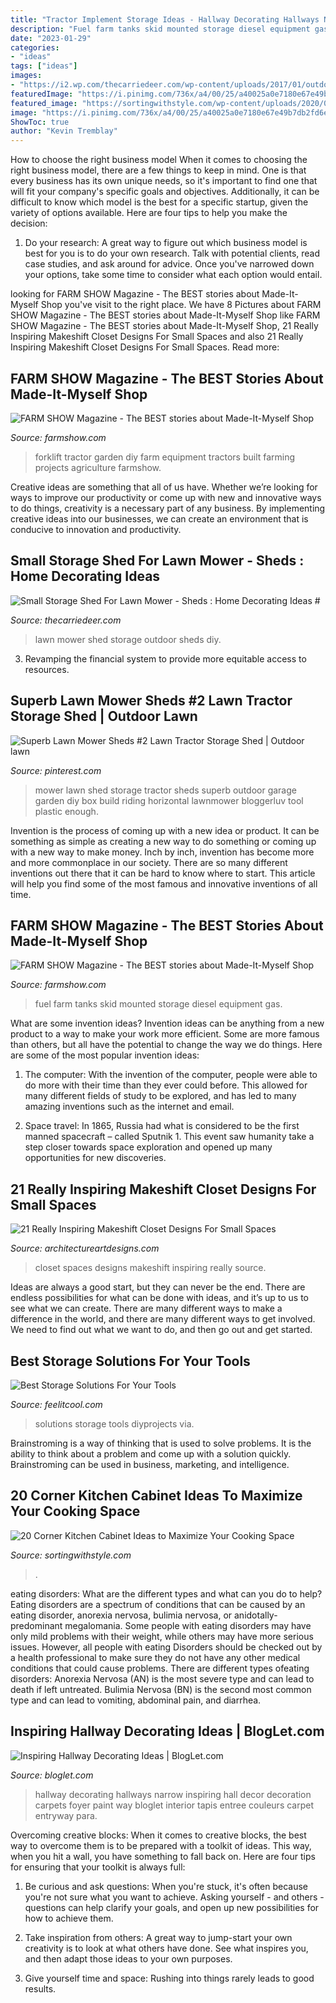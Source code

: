 ```yaml
---
title: "Tractor Implement Storage Ideas - Hallway Decorating Hallways Narrow Inspiring Hall Decor Decoration Carpets Foyer Paint Way Bloglet Interior Tapis Entree Couleurs Carpet Entryway Para"
description: "Fuel farm tanks skid mounted storage diesel equipment gas"
date: "2023-01-29"
categories:
- "ideas"
tags: ["ideas"]
images:
- "https://i2.wp.com/thecarriedeer.com/wp-content/uploads/2017/01/outdoor-shed-for-lawn-mower.jpg"
featuredImage: "https://i.pinimg.com/736x/a4/00/25/a40025a0e7180e67e49b7db2fd6e01ea--riding-lawnmower-storage-lawn-mower-storage.jpg"
featured_image: "https://sortingwithstyle.com/wp-content/uploads/2020/05/c8244ca99db312f10f8db692a21c8d86.jpg"
image: "https://i.pinimg.com/736x/a4/00/25/a40025a0e7180e67e49b7db2fd6e01ea--riding-lawnmower-storage-lawn-mower-storage.jpg"
ShowToc: true
author: "Kevin Tremblay"
---
```



How to choose the right business model
When it comes to choosing the right business model, there are a few things to keep in mind. One is that every business has its own unique needs, so it's important to find one that will fit your company's specific goals and objectives. Additionally, it can be difficult to know which model is the best for a specific startup, given the variety of options available. Here are four tips to help you make the decision: 
1) Do your research: A great way to figure out which business model is best for you is to do your own research. Talk with potential clients, read case studies, and ask around for advice. Once you've narrowed down your options, take some time to consider what each option would entail.

	

		
looking for FARM SHOW Magazine - The BEST stories about Made-It-Myself Shop you've visit to the right place. We have 8 Pictures about FARM SHOW Magazine - The BEST stories about Made-It-Myself Shop like FARM SHOW Magazine - The BEST stories about Made-It-Myself Shop, 21 Really Inspiring Makeshift Closet Designs For Small Spaces and also 21 Really Inspiring Makeshift Closet Designs For Small Spaces. Read more:
		
    
## FARM SHOW Magazine - The BEST Stories About Made-It-Myself Shop

<img loading=lazy src="https://www.farmshow.com/images/articles/37/4/9326_l.jpg" onerror="this.onerror=null;this.src='https://tse2.mm.bing.net/th?id=OIP.qYiABtVFPWLREUh0y5zmGQHaIn&amp;pid=15.1';" alt="FARM SHOW Magazine - The BEST stories about Made-It-Myself Shop">

_Source: farmshow.com_

>forklift tractor garden diy farm equipment tractors built farming projects agriculture farmshow. 

	

Creative ideas are something that all of us have. Whether we’re looking for ways to improve our productivity or come up with new and innovative ways to do things, creativity is a necessary part of any business. By implementing creative ideas into our businesses, we can create an environment that is conducive to innovation and productivity.

    
## Small Storage Shed For Lawn Mower - Sheds : Home Decorating Ideas #

<img loading=lazy src="https://i2.wp.com/thecarriedeer.com/wp-content/uploads/2017/01/outdoor-shed-for-lawn-mower.jpg" onerror="this.onerror=null;this.src='https://tse4.mm.bing.net/th?id=OIP.2MHvAlnGoooWdnmJIX63KgHaEo&amp;pid=15.1';" alt="Small Storage Shed For Lawn Mower - Sheds : Home Decorating Ideas #">

_Source: thecarriedeer.com_

>lawn mower shed storage outdoor sheds diy. 

	

3. Revamping the financial system to provide more equitable access to resources. 

    
## Superb Lawn Mower Sheds #2 Lawn Tractor Storage Shed | Outdoor Lawn

<img loading=lazy src="https://i.pinimg.com/736x/a4/00/25/a40025a0e7180e67e49b7db2fd6e01ea--riding-lawnmower-storage-lawn-mower-storage.jpg" onerror="this.onerror=null;this.src='https://tse4.mm.bing.net/th?id=OIP.HHGZt2mvXShtcKkVVzF5NwAAAA&amp;pid=15.1';" alt="Superb Lawn Mower Sheds #2 Lawn Tractor Storage Shed | Outdoor lawn">

_Source: pinterest.com_

>mower lawn shed storage tractor sheds superb outdoor garage garden diy box build riding horizontal lawnmower bloggerluv tool plastic enough. 

	

Invention is the process of coming up with a new idea or product. It can be something as simple as creating a new way to do something or coming up with a new way to make money. Inch by inch, invention has become more and more commonplace in our society. There are so many different inventions out there that it can be hard to know where to start. This article will help you find some of the most famous and innovative inventions of all time.

    
## FARM SHOW Magazine - The BEST Stories About Made-It-Myself Shop

<img loading=lazy src="https://www.farmshow.com/images/articlefull/296341300711930.jpg" onerror="this.onerror=null;this.src='https://tse2.mm.bing.net/th?id=OIP.4fXQ67rfChmtgh9Xyuf0jgHaEn&amp;pid=15.1';" alt="FARM SHOW Magazine - The BEST stories about Made-It-Myself Shop">

_Source: farmshow.com_

>fuel farm tanks skid mounted storage diesel equipment gas. 

	

What are some invention ideas?
Invention ideas can be anything from a new product to a way to make your work more efficient. Some are more famous than others, but all have the potential to change the way we do things. Here are some of the most popular invention ideas: 
1) The computer: With the invention of the computer, people were able to do more with their time than they ever could before. This allowed for many different fields of study to be explored, and has led to many amazing inventions such as the internet and email.

2) Space travel: In 1865, Russia had what is considered to be the first manned spacecraft – called Sputnik 1. This event saw humanity take a step closer towards space exploration and opened up many opportunities for new discoveries.

    
## 21 Really Inspiring Makeshift Closet Designs For Small Spaces

<img loading=lazy src="https://www.architectureartdesigns.com/wp-content/uploads/2016/05/6-35.jpg" onerror="this.onerror=null;this.src='https://tse2.mm.bing.net/th?id=OIP.Il-Cd99JoajmLEnNBa2BLgHaLH&amp;pid=15.1';" alt="21 Really Inspiring Makeshift Closet Designs For Small Spaces">

_Source: architectureartdesigns.com_

>closet spaces designs makeshift inspiring really source. 

	

Ideas are always a good start, but they can never be the end. There are endless possibilities for what can be done with ideas, and it’s up to us to see what we can create. There are many different ways to make a difference in the world, and there are many different ways to get involved. We need to find out what we want to do, and then go out and get started.

    
## Best Storage Solutions For Your Tools

<img loading=lazy src="https://feelitcool.com/wp-content/uploads/2017/06/best-storage-solutions-for-your-tools3.jpg" onerror="this.onerror=null;this.src='https://tse4.mm.bing.net/th?id=OIP.LSh0Nc4XpXBWkQ2LDe0LcgHaNJ&amp;pid=15.1';" alt="Best Storage Solutions For Your Tools">

_Source: feelitcool.com_

>solutions storage tools diyprojects via. 

	

Brainstroming is a way of thinking that is used to solve problems. It is the ability to think about a problem and come up with a solution quickly. Brainstroming can be used in business, marketing, and intelligence.

    
## 20 Corner Kitchen Cabinet Ideas To Maximize Your Cooking Space

<img loading=lazy src="https://sortingwithstyle.com/wp-content/uploads/2020/05/c8244ca99db312f10f8db692a21c8d86.jpg" onerror="this.onerror=null;this.src='https://tse2.mm.bing.net/th?id=OIP.VSu0EO4SveFgD2UDDnPMxgHaJ4&amp;pid=15.1';" alt="20 Corner Kitchen Cabinet Ideas to Maximize Your Cooking Space">

_Source: sortingwithstyle.com_

>. 

	

eating disorders: What are the different types and what can you do to help?
Eating disorders are a spectrum of conditions that can be caused by an eating disorder, anorexia nervosa, bulimia nervosa, or anidotally-predominant megalomania. Some people with eating disorders may have only mild problems with their weight, while others may have more serious issues. However, all people with eating Disorders should be checked out by a health professional to make sure they do not have any other medical conditions that could cause problems. 
There are different types ofeating disorders: Anorexia Nervosa (AN) is the most severe type and can lead to death if left untreated. Bulimia Nervosa (BN) is the second most common type and can lead to vomiting, abdominal pain, and diarrhea.

    
## Inspiring Hallway Decorating Ideas | BlogLet.com

<img loading=lazy src="https://www.bloglet.com/gallery/inspiring-hallway-decorating-ideas/inspiring-hallway-decorating-ideas-2.jpg" onerror="this.onerror=null;this.src='https://tse3.mm.bing.net/th?id=OIP.c9E0dP1_G6TEtcfkrIhhrAHaJP&amp;pid=15.1';" alt="Inspiring Hallway Decorating Ideas | BlogLet.com">

_Source: bloglet.com_

>hallway decorating hallways narrow inspiring hall decor decoration carpets foyer paint way bloglet interior tapis entree couleurs carpet entryway para. 

	

Overcoming creative blocks:
When it comes to creative blocks, the best way to overcome them is to be prepared with a toolkit of ideas. This way, when you hit a wall, you have something to fall back on. Here are four tips for ensuring that your toolkit is always full:
1. Be curious and ask questions: When you're stuck, it's often because you're not sure what you want to achieve. Asking yourself - and others - questions can help clarify your goals, and open up new possibilities for how to achieve them.

2. Take inspiration from others: A great way to jump-start your own creativity is to look at what others have done. See what inspires you, and then adapt those ideas to your own purposes.

3. Give yourself time and space: Rushing into things rarely leads to good results.

